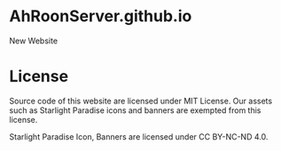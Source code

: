 # AhRoonServer.github.io
New Website

# License
Source code of this website are licensed under MIT License. Our assets such as Starlight Paradise icons and banners are exempted from this license.

Starlight Paradise Icon, Banners are licensed under CC BY-NC-ND 4.0.


